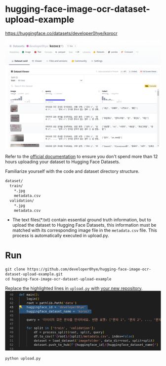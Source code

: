 # hugging-face-image-ocr-dataset-upload-example

https://huggingface.co/datasets/developer0hye/korocr

![teaser](teaser.png)

Refer to the [official documentation](https://huggingface.co/docs/datasets/image_dataset) to ensure you don't spend more than 12 hours uploading your dataset to Hugging Face Datasets.


Familiarize yourself with the code and dataset directory structure.

```
dataset/
  train/
    *.jpg
    metadata.csv
  validation/
    *.jpg
    metadata.csv
```
- The text files(*.txt) contain essential ground truth information, but to upload the dataset to Hugging Face Datasets, this information must be matched with its corresponding image file in the `metadata.csv` file. This process is automatically executed in upload.py.

# Run

```
git clone https://github.com/developer0hye/hugging-face-image-ocr-dataset-upload-example.git
cd hugging-face-image-ocr-dataset-upload-example
```

Replace the highlighted lines in `upload.py` with [your new repository](https://huggingface.co/new-dataset).
![repo](repo.png)

```
python upload.py
```
